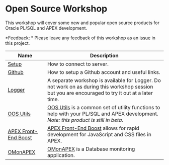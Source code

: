 # Open Source Workshop

This workshop will cover some new and popular open source products for Oracle PL/SQL and APEX development.

*Feedback: * Please leave any feedback of this workshop as an [issue](./issues) in this project.

Name  | Description
--- | ---
[Setup](setup.md) | How to connect to server.
[Github](github.md) | How to setup a Github account and useful links.
[Logger](https://github.com/martindsouza/ws-logger) | A separate workshop is available for Logger. Do not work on as during this workshop session but you are encouraged to try it out at a later time.
[OOS Utils](oos_utils.md) | [OOS Utils](https://github.com/OraOpenSource/oos-utils) is a common set of utility functions to help with your PL/SQL and APEX development. _Note: this product is still in beta._
[APEX Front-End Boost](apex-feb.md) | [APEX Front-End Boost](https://github.com/OraOpenSource/apex-frontend-boost) allows for rapid development for JavaScript and CSS files in APEX.
[OMonAPEX](omonapex.md) | [OMonAPEX](https://github.com/OraOpenSource/OMonAPEX) is a Database monitoring application.
